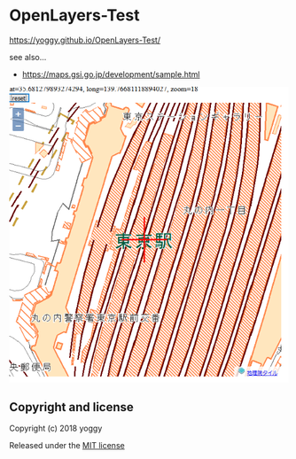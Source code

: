 OpenLayers-Test
====

https://yoggy.github.io/OpenLayers-Test/

see also...

  - https://maps.gsi.go.jp/development/sample.html

![img01.png](img01.png)

Copyright and license
----
Copyright (c) 2018 yoggy

Released under the [MIT license](LICENSE.txt)
